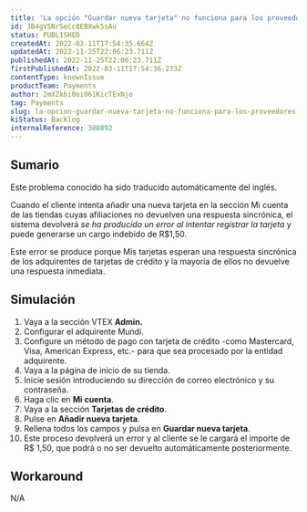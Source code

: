 ```yaml
---
title: 'La opción "Guardar nueva tarjeta" no funciona para los proveedores de pago asíncronos'
id: 3B4gVSNrSeCc8EBXwk5sAu
status: PUBLISHED
createdAt: 2022-03-11T17:54:35.664Z
updatedAt: 2022-11-25T22:06:23.711Z
publishedAt: 2022-11-25T22:06:23.711Z
firstPublishedAt: 2022-03-11T17:54:36.273Z
contentType: knownIssue
productTeam: Payments
author: 2mXZkbi0oi061KicTExNjo
tag: Payments
slug: la-opcion-guardar-nueva-tarjeta-no-funciona-para-los-proveedores-de-pago-asincronos
kiStatus: Backlog
internalReference: 308892
---
```


## Sumario

<div class="alert alert-info">
  <p>Este problema conocido ha sido traducido automáticamente del inglés.</p>
</div>


Cuando el cliente intenta añadir una nueva tarjeta en la sección Mi cuenta de las tiendas cuyas afiliaciones no devuelven una respuesta sincrónica, el sistema devolverá _se ha producido un error al intentar registrar la tarjeta_ y puede generarse un cargo indebido de R$1,50.

Este error se produce porque Mis tarjetas esperan una respuesta sincrónica de los adquirentes de tarjetas de crédito y la mayoría de ellos no devuelve una respuesta inmediata.



## Simulación



1. Vaya a la sección VTEX **Admin.**
2. Configurar el adquirente Mundi.
3. Configure un método de pago con tarjeta de crédito -como Mastercard, Visa, American Express, etc.- para que sea procesado por la entidad adquirente.
4. Vaya a la página de inicio de su tienda.
5. Inicie sesión introduciendo su dirección de correo electrónico y su contraseña.
6. Haga clic en **Mi cuenta**.
7. Vaya a la sección **Tarjetas de crédito**.
8. Pulse en **Añadir nueva tarjeta**.
9. Rellena todos los campos y pulsa en **Guardar nueva tarjeta**.
10. Este proceso devolverá un error y al cliente se le cargará el importe de R$ 1,50, que podrá o no ser devuelto automáticamente posteriormente.



## Workaround


N/A

